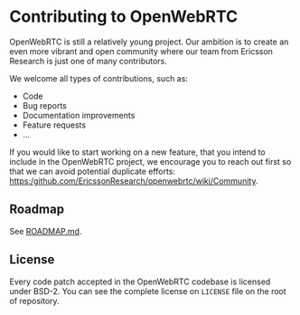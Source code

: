 # Contributing to OpenWebRTC

OpenWebRTC is still a relatively young project. Our ambition is to create an even more vibrant 
and open community where our team from Ericsson Research is just one of many contributors. 

We welcome all types of contributions, such as:

- Code
- Bug reports
- Documentation improvements
- Feature requests
- ...

If you would like to start working on a new feature, that you intend to include in the OpenWebRTC 
project, we encourage you to reach out first so that we can avoid potential duplicate efforts: 
[https:/github.com/EricssonResearch/openwebrtc/wiki/Community](https:/github.com/EricssonResearch/openwebrtc/wiki/Community).

## Roadmap ##
See [ROADMAP.md](https://github.com/EricssonResearch/openwebrtc/blob/master/ROADMAP.md).

## License ##

Every code patch accepted in the OpenWebRTC codebase is licensed under BSD-2.
You can see the complete license on `LICENSE` file on the root of repository.

